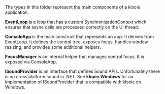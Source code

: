 ﻿The types in this folder represent the main components of a klooie application.

**EventLoop** is a loop that has a custom SynchronizationContext which ensures that async calls are processed correctly on the UI thread.

**ConsoleApp** is the main construct that represents an app. It derives from EventLoop. It defines the control tree, exposes focus, handles window resizing, and provides some additional helpers.

**FocusManager** is an internal helper that manages control focus. It is exposed via ConsoleApp.

**ISoundProvider** is an interface that defines Sound APIs. Unfortunately there is no cross platform sound in .NET. See **klooie.Windows** for an implementation of ISoundProvider that is compatible with klooie on Windows.